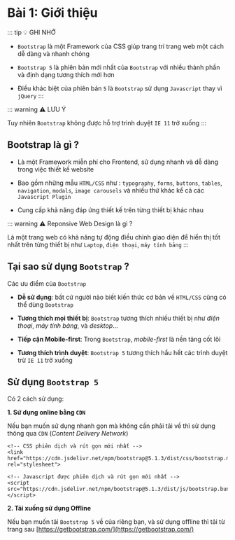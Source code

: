 # Bài 1: Giới thiệu 

::: tip 💡 GHI NHỚ

- `Bootstrap` là một Framework của CSS giúp trang trí trang web một cách dễ dàng và nhanh chóng

- `Bootstrap 5` là phiên bản mới nhất của `Bootstrap` với nhiều thành phần và định dạng tương thích mới hơn

- Điều khác biệt của phiên bản `5` là `Bootstrap` sử dụng `Javascript` thay vì `jQuery`
:::

::: warning ⚠️ LƯU Ý

Tuy nhiên `Bootstrap` không được hỗ trợ trình duyệt `IE 11` trở xuống 
:::

## Bootstrap là gì ?  

- Là một Framework miễn phí cho Frontend, sử dụng nhanh và dễ dàng trong việc thiết kế website

- Bao gồm những mẫu `HTML/CSS` như : `typography`, `forms`, `buttons`, `tables`, `navigation`, `modals`, `image carousels` và nhiều thứ khác kể cả các `Javascript Plugin`

- Cung cấp khả năng đáp ứng thiết kế trên từng thiết bị khác nhau

::: warning ⚠️ Reponsive Web Design là gì ?

Là một trang web có khả năng tự động điều chỉnh giao diện để hiển thị tốt nhất trên từng thiết bị như `Laptop`, `điện thoại`, `máy tính bảng`
:::

## Tại sao sử dụng `Bootstrap` ? 

Các ưu điểm của `Bootstrap`

- **Dễ sử dụng**: bất cứ người nào biết kiến thức cơ bản về `HTML/CSS` cũng có thể dùng `Bootstrap`

- **Tương thích mọi thiết bị**: `Bootstrap` tương thích nhiều thiết bị như *điện thoại*, *máy tính bảng*, và *desktop*...

- **Tiếp cận Mobile-first**: Trong `Bootstrap`, *mobile-first* là nền tảng cốt lõi

- **Tương thích trình duyệt**: `Bootstrap 5` tương thích hầu hết các trình duyệt trừ `IE 11` trở xuống

## Sử dụng `Bootstrap 5`

Có 2 cách sử dụng: 

**1. Sử dụng online bằng `CDN`**

  Nếu bạn muốn sử dụng nhanh gọn mà không cần phải tải về thì sử dụng thông qua `CDN` (*Content Delivery Network*)

  ```html:no-line-numbers
  <!-- CSS phiên dịch và rút gọn mới nhất -->
  <link href="https://cdn.jsdelivr.net/npm/bootstrap@5.1.3/dist/css/bootstrap.min.css" rel="stylesheet">

  <!-- Javascript được phiên dịch và rút gọn mới nhất -->
  <script src="https://cdn.jsdelivr.net/npm/bootstrap@5.1.3/dist/js/bootstrap.bundle.min.js"></script> 
  ```

**2. Tải xuống sử dụng Offline**

  Nếu bạn muốn tải `Bootstrap 5` về của riêng bạn, và sử dụng offline thì tải từ trang sau [https://getbootstrap.com/](https://getbootstrap.com/)
